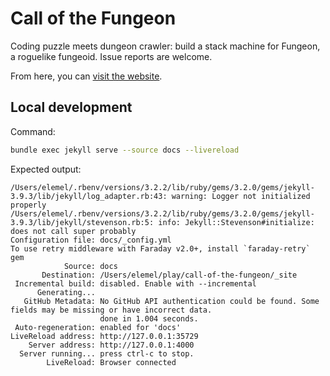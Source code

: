 # Call of the Fungeon

Coding puzzle meets dungeon crawler: build a stack machine for Fungeon, a roguelike fungeoid. Issue reports are welcome.

From here, you can [visit the website](https://elemel.se/call-of-the-fungeon/).


## Local development

Command:

```sh
bundle exec jekyll serve --source docs --livereload
```

Expected output:

```
/Users/elemel/.rbenv/versions/3.2.2/lib/ruby/gems/3.2.0/gems/jekyll-3.9.3/lib/jekyll/log_adapter.rb:43: warning: Logger not initialized properly
/Users/elemel/.rbenv/versions/3.2.2/lib/ruby/gems/3.2.0/gems/jekyll-3.9.3/lib/jekyll/stevenson.rb:5: info: Jekyll::Stevenson#initialize: does not call super probably
Configuration file: docs/_config.yml
To use retry middleware with Faraday v2.0+, install `faraday-retry` gem
            Source: docs
       Destination: /Users/elemel/play/call-of-the-fungeon/_site
 Incremental build: disabled. Enable with --incremental
      Generating...
   GitHub Metadata: No GitHub API authentication could be found. Some fields may be missing or have incorrect data.
                    done in 1.004 seconds.
 Auto-regeneration: enabled for 'docs'
LiveReload address: http://127.0.0.1:35729
    Server address: http://127.0.0.1:4000
  Server running... press ctrl-c to stop.
        LiveReload: Browser connected
```
